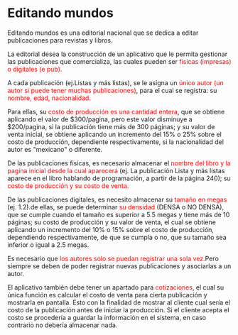 # Editando mundos 
Editando mundos es una editorial nacional que se dedica a editar publicaciones para revistas y libros.


La editorial desea la construcción de un aplicativo que le permita gestionar las publicaciones que comercializa, las cuales pueden ser <span style = "color:red;">fisicas (impresas) o digitales (e pub).</span>


A cada publicación (ej.Listas y más listas), se le asigna un <span style = "color:red;">único autor (un autor si puede tener muchas publicaciones)</span>, para el cual se registra: su <span style = "color:red;">nombre, edad, nacionalidad.</span>


Para ellas, su <span style = "color:red;">costo de producción es una cantidad entera</span>, que se obtiene aplicando el valor de \$300/pagina, pero este valor disminuye a \$200/pagina, si la publicación tiene más de 300 páginas; y su valor de venta inicial, se obtiene aplicando un incremento del 15% o 25% sobre el costo de producción, dependiente respectivamente, si la nacionalidad del autor es "mexicano" o diferente.

De las publicaciones fisicas, es necesario almacenar el <span style = "color:red;">nombre del libro y la pagina inicial desde la cual aparecerá</span> (ej. La publicación Lista y más listas aparece en el libro hablando de programación, a partir de la página 240); su <span style = "color:red;">costo de producción y su costo de venta.</span>

De las publicaciones digitales, es necesito almacenar su<span style = "color:red;"> tamaño en megas </span>(ej. 1.2).de ellas, se puede determinar <span style = "color:red;">su densidad </span>(DENSA o NO DENSA), que se cumple cuando el tamaño es superior a 5.5 megas y tiene más de 10 páginas; su costo de producción y su valor de venta, el cual se obtiene aplicando un incremento del 10% o 15% sobre el costo de producción, dependiendo respectivamente, de que se cumpla o no, que su tamaño sea inferior o igual a 2.5 megas.


Es necesario que <span style = "color:red;">los autores solo se puedan registrar una sola vez.</span>Pero siempre se deben de poder registrar nuevas publicaciones y asociarlas a un autor.

El aplicativo también debe tener un apartado para <span style = "color:red;">cotizaciones</span>, el cual su única función es calcular el costo de venta para cierta publicación y mostrarla en pantalla.
Esto con la finalidad de mostrar al cliente cual sería el costo de la publicación antes de iniciar la producción.
Si el cliente acepta el costo se procedería a guardar la información en el sistema, en caso contrario no debería almacenar nada.